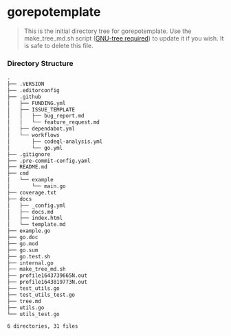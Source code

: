 # gorepotemplate

> This is the initial directory tree for gorepotemplate. Use the make_tree_md.sh script ([GNU-tree required][get_tree]) to update it if you wish. It is safe to delete this file.

### Directory Structure

```sh
.
├── .VERSION
├── .editorconfig
├── .github
│   ├── FUNDING.yml
│   ├── ISSUE_TEMPLATE
│   │   ├── bug_report.md
│   │   └── feature_request.md
│   ├── dependabot.yml
│   └── workflows
│       ├── codeql-analysis.yml
│       └── go.yml
├── .gitignore
├── .pre-commit-config.yaml
├── README.md
├── cmd
│   └── example
│       └── main.go
├── coverage.txt
├── docs
│   ├── _config.yml
│   ├── docs.md
│   ├── index.html
│   └── template.md
├── example.go
├── go.doc
├── go.mod
├── go.sum
├── go.test.sh
├── internal.go
├── make_tree_md.sh
├── profile1643739665N.out
├── profile1643819773N.out
├── test_utils.go
├── test_utils_test.go
├── tree.md
├── utils.go
└── utils_test.go

6 directories, 31 files
```

[get_tree]: (http://mama.indstate.edu/users/ice/tree/)
